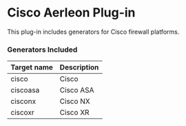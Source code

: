 # Cisco Aerleon Plug-in

This plug-in includes generators for Cisco firewall platforms.

### Generators Included

| Target name | Description |
| ----------- | ----------- |
| cisco       | Cisco       |
| ciscoasa    | Cisco ASA   |
| cisconx     | Cisco NX    |
| ciscoxr     | Cisco XR    |
